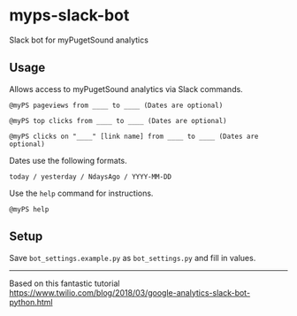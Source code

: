 # myps-slack-bot
Slack bot for myPugetSound analytics

## Usage
Allows access to myPugetSound analytics via Slack commands.

```
@myPS pageviews from ____ to ____ (Dates are optional)
```
```
@myPS top clicks from ____ to ____ (Dates are optional)
```
```
@myPS clicks on "____" [link name] from ____ to ____ (Dates are optional)
```

Dates use the following formats.
```
today / yesterday / NdaysAgo / YYYY-MM-DD
```

Use the `help` command for instructions.

```
@myPS help
```

## Setup
Save `bot_settings.example.py` as `bot_settings.py` and fill in values.

---
Based on this fantastic tutorial https://www.twilio.com/blog/2018/03/google-analytics-slack-bot-python.html
